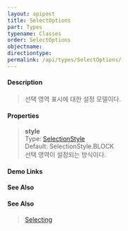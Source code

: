 ```yaml
---
layout: apipost
title: SelectOptions
part: Types
typename: Classes
order: SelectOptions
objectname: 
directiontype: 
permalink: /api/types/SelectOptions/
---
```



#### Description

> 선택 영역 표시에 대한 설정 모델이다.

#### Properties

> **style**  
> Type: [SelectionStyle](/api/types/SelectionStyle)   
> Default: SelectionStyle.BLOCK   
> 선택 영역이 설정되는 방식이다.   

#### Demo Links
#### See Also

#### See Also
> [Selecting](http://demo.realgrid.net/Demo/Selecting)
